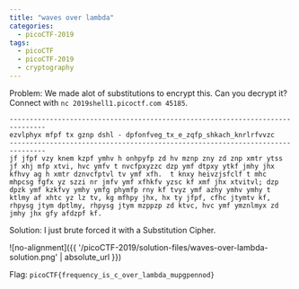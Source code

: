 ```yaml
---
title: "waves over lambda"
categories:
  - picoCTF-2019
tags:
  - picoCTF
  - picoCTF-2019
  - cryptography
---
```


Problem: We made alot of substitutions to encrypt this. Can you decrypt it? Connect with ```nc 2019shell1.picoctf.com 45185```.

```
-------------------------------------------------------------------------------
ezvlphyx mfpf tx gznp dshl - dpfonfveg_tx_e_zqfp_shkach_knrlrfvvzc
-------------------------------------------------------------------------------
jf jfpf vzy knem kzpf ymhv h onhpyfp zd hv mznp zny zd znp xmtr ytss jf xhj mfp xtvi, hvc ymfv t nvcfpxyzzc dzp ymf dtpxy ytkf jmhy jhx kfhvy ag h xmtr dznvcfptvl tv ymf xfh.  t knxy heivzjsfclf t mhc mhpcsg fgfx yz szzi nr jmfv ymf xfhkfv yzsc kf xmf jhx xtvitvl; dzp dpzk ymf kzkfvy ymhy ymfg phymfp rny kf tvyz ymf azhy ymhv ymhy t ktlmy af xhtc yz lz tv, kg mfhpy jhx, hx ty jfpf, cfhc jtymtv kf, rhpysg jtym dptlmy, rhpysg jtym mzppzp zd ktvc, hvc ymf ymznlmyx zd jmhy jhx gfy afdzpf kf.
```

Solution: I just brute forced it with a Substitution Cipher.

![no-alignment]({{ '/picoCTF-2019/solution-files/waves-over-lambda-solution.png' | absolute_url }})

Flag: ```picoCTF{frequency_is_c_over_lambda_mupgpennod}```
